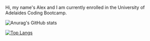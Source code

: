 Hi, my name's Alex and I am currently enrolled in the University of Adelaides Coding Bootcamp.

![Anurag's GitHub stats](https://github-readme-stats.vercel.app/api?username=AlexGroat&show_icons=true&theme=radical)

[![Top Langs](https://github-readme-stats.vercel.app/api/top-langs/?username=AlexGroat&layout=compact)](https://github.com/anuraghazra/github-readme-stats)






<!---
AlexGroat/AlexGroat is a ✨ special ✨ repository because its `README.md` (this file) appears on your GitHub profile.
You can click the Preview link to take a look at your changes.
--->
